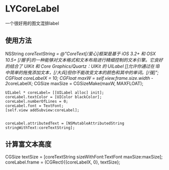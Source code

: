 # LYCoreLabel
一个很好用的图文混排label
## 使用方法
   NSString *coreTextString = @"CoreText[/爱心]框架是基于 iOS 3.2+ 和 OSX 10.5+ [/握手]的一种能够对文本格式和文本布局进行精细控制的文本引擎。它良好的结合了 UIKit 和 Core Graphics/Quartz：UIKit 的 UILabel []允许你通过在 IB 中简单的拖曳添加文本，[/大兵]但你不能改变文本的颜色和其中的单词。[/强]"; 
    CGFloat coreLabelX = 10;
    CGFloat maxW = self.view.frame.size.width - 2*coreLabelX;
    CGSize maxSize = CGSizeMake(maxW, MAXFLOAT);

    
    
    UILabel * coreLabel= [[UILabel alloc] init];
    coreLabel.textColor = [UIColor blackColor];
    coreLabel.numberOfLines = 0;
    coreLabel.font = TextFont;
    [self.view addSubview:coreLabel];
    
    
    coreLabel.attributedText = [NSMutableAttributedString stringWithText:coreTextString];
## 计算富文本高度
  CGSize textSize = [coreTextString sizeWithFont:TextFont maxSize:maxSize];
  coreLabel.frame = (CGRect){{coreLabelX, 0}, textSize};

